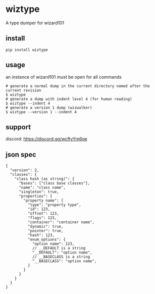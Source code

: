 # wiztype
A type dumper for wizard101

## install
`pip install wiztype`

## usage
an instance of wizard101 must be open for all commands

```shell
# generate a normal dump in the current directory named after the current revision
$ wiztype
# generate a dump with indent level 4 (for human reading)
$ wiztype --indent 4
# generate a version 1 dump (wizwalker)
$ wiztype --version 1 --indent 4
```

## support
discord: <https://discord.gg/wcftyYm6qe>

## json spec

```json5
{
  "version": 2,
  "classes": {
    "class hash (as string)": {
      "bases": ["class base classes"],
      "name": "class name",
      "singleton": true,
      "properties": {
        "property name": {
          "type": "property type",
          "id": 123,
          "offset": 123,
          "flags": 123,
          "container": "container name",
          "dynamic": true,
          "pointer": true,
          "hash": 123,
          "enum_options": {
            "option name": 123,
            // __DEFAULT is a string
            "__DEFAULT": "option name",
            // __BASECLASS is a string
            "__BASECLASS": "option name",
          }
        }
      }
    }
  }
}
```
